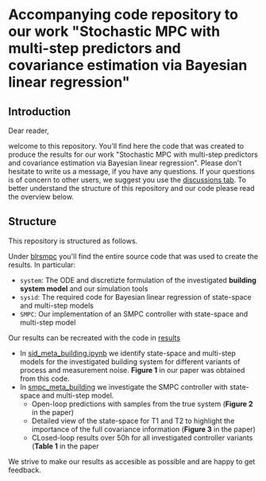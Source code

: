 # Accompanying code repository to our work "Stochastic MPC with multi-step predictors and covariance estimation via Bayesian linear regression"

## Introduction

Dear reader,

welcome to this repository. You'll find here the code that was created to produce the results for our work "Stochastic MPC with multi-step predictors and covariance estimation via Bayesian linear regression".
Please don't hesitate to write us a message, if you have any questions. If your questions is of concern to other users, we suggest you use the [discussions tab](https://github.com/4flixt/2023_Stochastic_MSM/discussions).
To better understand the structure of this repository and our code please read the overview below.

## Structure

This repository is structured as follows.

Under [blrsmpc](https://github.com/4flixt/2023_Stochastic_MSM/tree/main/blrsmpc) you'll find the entire source code that was used to create the results. In particular:
- ``system``: The ODE and discretizte formulation of the investigated **building system model** and our simulation tools
- ``sysid``: The required code for Bayesian linear regression of state-space and multi-step models
- ``SMPC``: Our implementation of an SMPC controller with state-space and multi-step model

Our results can be recreated with the code in [results](https://github.com/4flixt/2023_Stochastic_MSM/tree/main/results)
- In [sid_meta_building.ipynb](https://github.com/4flixt/2023_Stochastic_MSM/blob/main/results/sid_meta_building.ipynb) we identify state-space and multi-step models for the investigated building system for different variants of process and measurement noise. **Figure 1** in our paper was obtained from this code.
- In [smpc_meta_building](https://github.com/4flixt/2023_Stochastic_MSM/blob/main/results/smpc_meta_building.py) we investigate the SMPC controller with state-space and multi-step model. 
  - Open-loop predictions with samples from the true system (**Figure 2** in the paper)
  - Detailed view of the state-space for T1 and T2 to highlight the importance of the full covariance information (**Figure 3** in the paper)
  - CLosed-loop results over 50h for all investigated controller variants (**Table 1** in the paper
  
We strive to make our results as accesible as possible and are happy to get feedback.

